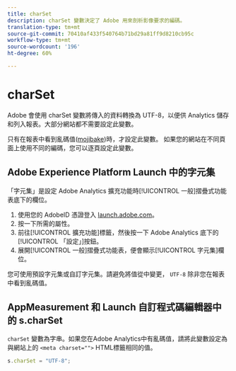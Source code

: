 ```yaml
---
title: charSet
description: charSet 變數決定了 Adobe 用來剖析影像要求的編碼。
translation-type: tm+mt
source-git-commit: 70410af433f540764b71bd29a81ff9d8210cb95c
workflow-type: tm+mt
source-wordcount: '196'
ht-degree: 60%

---
```



# charSet

Adobe 會使用 charSet 變數將傳入的資料轉換為 UTF-8，以便供 Analytics 儲存和列入報表。大部分網站都不需要設定此變數。

只有在報表中看到亂碼值([mojibake](https://en.wikipedia.org/wiki/Mojibake))時，才設定此變數。 如果您的網站在不同頁面上使用不同的編碼，您可以逐頁設定此變數。

## Adobe Experience Platform Launch 中的字元集

「字元集」是設定 Adobe Analytics 擴充功能時[!UICONTROL 一般]摺疊式功能表底下的欄位。

1. 使用您的 AdobeID 憑證登入 [launch.adobe.com](https://launch.adobe.com)。
2. 按一下所需的屬性。
3. 前往[!UICONTROL 擴充功能]標籤，然後按一下 Adobe Analytics 底下的[!UICONTROL 「設定」]按鈕。
4. 展開[!UICONTROL 一般]摺疊式功能表，便會顯示[!UICONTROL 字元集]欄位。

您可使用預設字元集或自訂字元集。請避免將值從中變更， `UTF-8` 除非您在報表中看到亂碼值。

## AppMeasurement 和 Launch 自訂程式碼編輯器中的 s.charSet

`charSet` 變數為字串。如果您在Adobe Analytics中有亂碼值，請將此變數設定為與網站上的 `<meta charset="">` HTML標籤相同的值。

```js
s.charSet = "UTF-8";
```
